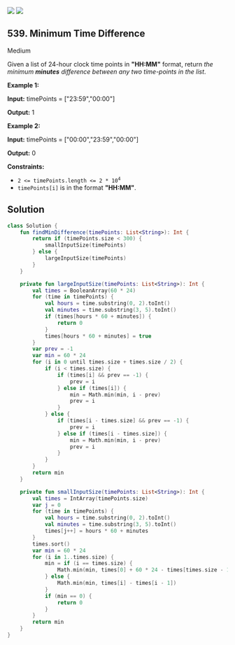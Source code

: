 [![](https://img.shields.io/github/stars/javadev/LeetCode-in-Kotlin?label=Stars&style=flat-square)](https://github.com/javadev/LeetCode-in-Kotlin)
[![](https://img.shields.io/github/forks/javadev/LeetCode-in-Kotlin?label=Fork%20me%20on%20GitHub%20&style=flat-square)](https://github.com/javadev/LeetCode-in-Kotlin/fork)

## 539\. Minimum Time Difference

Medium

Given a list of 24-hour clock time points in **"HH:MM"** format, return _the minimum **minutes** difference between any two time-points in the list_.

**Example 1:**

**Input:** timePoints = ["23:59","00:00"]

**Output:** 1

**Example 2:**

**Input:** timePoints = ["00:00","23:59","00:00"]

**Output:** 0

**Constraints:**

*   <code>2 <= timePoints.length <= 2 * 10<sup>4</sup></code>
*   `timePoints[i]` is in the format **"HH:MM"**.

## Solution

```kotlin
class Solution {
    fun findMinDifference(timePoints: List<String>): Int {
        return if (timePoints.size < 300) {
            smallInputSize(timePoints)
        } else {
            largeInputSize(timePoints)
        }
    }

    private fun largeInputSize(timePoints: List<String>): Int {
        val times = BooleanArray(60 * 24)
        for (time in timePoints) {
            val hours = time.substring(0, 2).toInt()
            val minutes = time.substring(3, 5).toInt()
            if (times[hours * 60 + minutes]) {
                return 0
            }
            times[hours * 60 + minutes] = true
        }
        var prev = -1
        var min = 60 * 24
        for (i in 0 until times.size + times.size / 2) {
            if (i < times.size) {
                if (times[i] && prev == -1) {
                    prev = i
                } else if (times[i]) {
                    min = Math.min(min, i - prev)
                    prev = i
                }
            } else {
                if (times[i - times.size] && prev == -1) {
                    prev = i
                } else if (times[i - times.size]) {
                    min = Math.min(min, i - prev)
                    prev = i
                }
            }
        }
        return min
    }

    private fun smallInputSize(timePoints: List<String>): Int {
        val times = IntArray(timePoints.size)
        var j = 0
        for (time in timePoints) {
            val hours = time.substring(0, 2).toInt()
            val minutes = time.substring(3, 5).toInt()
            times[j++] = hours * 60 + minutes
        }
        times.sort()
        var min = 60 * 24
        for (i in 1..times.size) {
            min = if (i == times.size) {
                Math.min(min, times[0] + 60 * 24 - times[times.size - 1])
            } else {
                Math.min(min, times[i] - times[i - 1])
            }
            if (min == 0) {
                return 0
            }
        }
        return min
    }
}
```